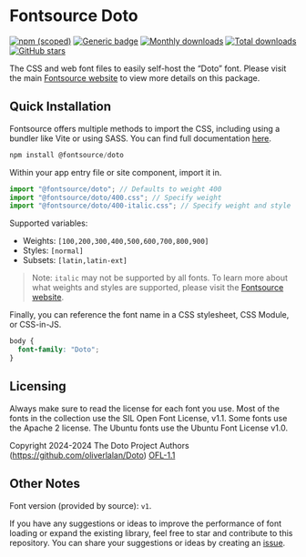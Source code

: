 # Fontsource Doto

[![npm (scoped)](https://img.shields.io/npm/v/@fontsource/doto?color=brightgreen)](https://www.npmjs.com/package/@fontsource/doto) [![Generic badge](https://img.shields.io/badge/fontsource-passing-brightgreen)](https://github.com/fontsource/fontsource) [![Monthly downloads](https://badgen.net/npm/dm/@fontsource/doto)](https://github.com/fontsource/fontsource) [![Total downloads](https://badgen.net/npm/dt/@fontsource/doto)](https://github.com/fontsource/fontsource) [![GitHub stars](https://img.shields.io/github/stars/fontsource/fontsource.svg?style=social&label=Star)](https://github.com/fontsource/fontsource/stargazers)

The CSS and web font files to easily self-host the “Doto” font. Please visit the main [Fontsource website](https://fontsource.org/fonts/doto) to view more details on this package.

## Quick Installation

Fontsource offers multiple methods to import the CSS, including using a bundler like Vite or using SASS. You can find full documentation [here](https://fontsource.org/docs/getting-started/introduction).

```javascript
npm install @fontsource/doto
```

Within your app entry file or site component, import it in.

```javascript
import "@fontsource/doto"; // Defaults to weight 400
import "@fontsource/doto/400.css"; // Specify weight
import "@fontsource/doto/400-italic.css"; // Specify weight and style
```

Supported variables:
- Weights: `[100,200,300,400,500,600,700,800,900]`
- Styles: `[normal]`
- Subsets: `[latin,latin-ext]`

> Note: `italic` may not be supported by all fonts. To learn more about what weights and styles are supported, please visit the [Fontsource website](https://fontsource.org/fonts/doto).

Finally, you can reference the font name in a CSS stylesheet, CSS Module, or CSS-in-JS.

```css
body {
  font-family: "Doto";
}
```

## Licensing
Always make sure to read the license for each font you use. Most of the fonts in the collection use the SIL Open Font License, v1.1. Some fonts use the Apache 2 license. The Ubuntu fonts use the Ubuntu Font License v1.0.

Copyright 2024-2024 The Doto Project Authors (https://github.com/oliverlalan/Doto)
[OFL-1.1](https://openfontlicense.org)

## Other Notes
Font version (provided by source): `v1`.

If you have any suggestions or ideas to improve the performance of font loading or expand the existing library, feel free to star and contribute to this repository. You can share your suggestions or ideas by creating an [issue](https://github.com/fontsource/fontsource/issues).